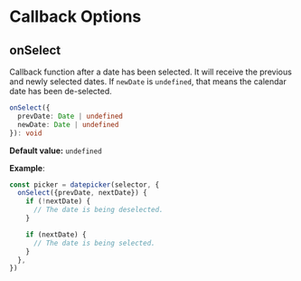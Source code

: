 # Callback Options

## onSelect

Callback function after a date has been selected. It will receive the previous and newly selected dates. If `newDate` is `undefined`, that means the calendar date has been de-selected.

```typescript
onSelect({
  prevDate: Date | undefined
  newDate: Date | undefined
}): void
```

**Default value:** `undefined`

**Example**:

```typescript
const picker = datepicker(selector, {
  onSelect({prevDate, nextDate}) {
    if (!nextDate) {
      // The date is being deselected.
    }

    if (nextDate) {
      // The date is being selected.
    }
  },
})
```
